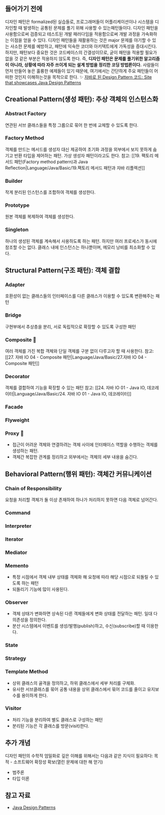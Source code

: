 ## 들어가기 전에
디자인 패턴은 formalized된 실습들로, 프로그래머들이 어플리케이션이나 시스템을 디자인할 때 발생하는 공통된 문제를 풀기 위해 사용할 수 있는패턴들이다. 디자인 패턴을 사용함으로써 검증되고 테스트된 개발 패러다임을 적용함으로써 개발 과정을 가속화하는 이점을 얻을 수 있다. 디자인 패턴들을 재활용하는 것은 major 문제를 야기할 수 있는 사소한 문제를 예방하고, 패턴에 익숙한 코더와 아키텍트에게 가독성을 증대시킨다.
하지만, 패턴보다 중요한 것은 코드베이스의 간결성이므로, 굳이 패턴을 적용할 필요가 없을 것 같은 부분은 적용하지 않도록 한다. 즉, **디자인 패턴은 문제를 풀기위한 알고리즘이 아니라, 상황에 따라 자주 쓰이게 되는 설계 방법을 정리한 코딩 방법론이다.**
사람들이 먼저 만들어 놓은 훌륭한 예제들이 있기 때문에, 여기에서는 간단하게 주요 패턴들이 어떠한 것인지 이해하는것을 목적으로 한다.
✨ [자바로 된 Design Pattern 코드: Site that showcases Java Design Patterns](https://github.com/iluwatar/java-design-patterns)
## Creational Pattern(생성 패턴): 추상 객체의 인스턴스화
### Abstract Factory
연관된 서브 클래스들을 특정 그룹으로 묶어 한 번에 교체할 수 있도록 한다.
### Factory Method
객체를 만드는 메서드를 생성자 대신 제공하여 초기화 과정을 외부에서 보지 못하게 숨기고 반환 타입을 제어하는 패턴. 가상 생성자 패턴이라고도 한다.
참고: [[19. 팩토리 메서드 패턴(Factory method pattern)과 Java Reflection|Language/Java/Basic/19.팩토리 메서드 패턴과 자바 리플렉션]]
### Builder
작게 분리된 인스턴스를 조합하여 객체를 생성한다.  
### Prototype
원본 객체를 복제하여 객체를 생성한다.
### Singleton
하나의 생성된 객체를 계속해서 사용하도록 하는 패턴. 하지만 여러 프로세스가 동시에 참조할 수는 없다.  클래스 내에 인스턴스는 하나뿐이며, 메모리 낭비를 최소화할 수 있다.
## Structural Pattern(구조 패턴): 객체 결합
### Adapter
호환성이 없는 클래스들의 인터페이스를 다른 클래스가 이용할 수 있도록 변환해주는 패턴
### Bridge
구현부에서 추상층을 분리, 서로 독립적으로 확장할 수 있도록 구성한 패턴
### Composite 🤔
여러 객체를 가진 복합 객체와 단일 객체를 구분 없이 다루고자 할 때 사용한다.
참고: [[27. 자바 IO 04 - Composite 패턴|Language/Java/Basic/27.자바 IO 04 - Composite 패턴]]
### Decorator
객체를 결합하여 기능을 확장할 수 있는 패턴
참고: [[24. 자바 IO 01 - Java IO, 데코레이터|Language/Java/Basic/24. 자바 IO 01 - Java IO, 데코레이터]]
### Facade
### Flyweight
### Proxy 🤔
- 접근이 어려운 객체와 연결하려는 객체 사이에 인터패이스 역할을 수행하는 객체를 생성하는 패턴.
- 객체간 복잡한 관계를 정리하고 외부에서는 객체의 세부 내용을 숨긴다.
## Behavioral Pattern(행위 패턴): 객체간 커뮤니케이션
### Chain of Responsibility
요청을 처리할 객체가 둘 이상 존재하여 하나가 처리하지 못하면 다음 객체로 넘어간다.
### Command
### Interpreter
### Iterator
### Mediator
### Memento
- 특정 시점에서 객체 내부 상태를 객체화 해 요청에 따라 해당 시점으로 되돌릴 수 있도록 하는 패턴
- 되돌리기 기능에 많이 사용된다.
### Observer
- 객체 상태가 변화하면 상속된 다른 객체들에게 변화 상태를 전달하는 패턴. 일대 다 의존성을 정의한다.
- 분산 시스템에서 이벤트를 생성/발행(publish)하고, 수신(subscribe)할 때 이용한다.
### State
### Strategy
### Template Method
- 상위 클래스의 골격을 정의하고, 하위 클래스에서 세부 처리를 구체화.
- 유사한 서브클래스를 묶어 공통 내용을 상위 클래스에서 묶어 코드를 줄이고 유지보수를 용이하게 한다.
### Visitor
- 처리 기능을 분리하여 별도 클래스로 구성하는 패턴
- 분리된 기능은 각 클래스를 방문(visit)한다.
## 추가 개념
디자인 패턴의 수학적 엄밀화로 깊은 이해를 위해서는 다음과 같은 지식이 필요하다: 목적 - 소프트웨어 확장성 확보(열린 문제에 대한 해 얻기)
- 범주론
- 타입 이론
## 참고 자료
- [Java Design Patterns](https://github.com/iluwatar/java-design-patterns)
